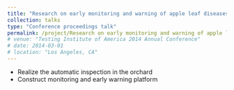 ```yaml
---
title: "Research on early monitoring and warning of apple leaf diseases and development of inspection equipment based on artificial intelligence"
collection: talks
type: "Conference proceedings talk"
permalink: /project/Research on early monitoring and warning of apple leaf diseases and development of inspection equipment based on artificial intelligence
# venue: "Testing Institute of America 2014 Annual Conference"
# date: 2014-03-01
# location: "Los Angeles, CA"
---
```


* Realize the automatic inspection in the orchard
* Construct monitoring and early warning platform
